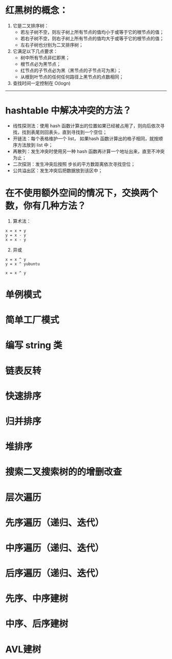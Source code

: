 # 红黑树的概念：
1. 它是二叉排序树：
    + 若左子树不空，则左子树上所有节点的值均小于或等于它的根节点的值；
    + 若右子树不空，则右子树上所有节点的值均大于或等于它的根节点的值；
    + 左右子树也分别为二叉排序树；
2. 它满足以下几点要求：
    + 树中所有节点非红即黑；
    + 根节点必为黑节点；
    + 红节点的子节点必为黑（黑节点的子节点可为黑）；
    + 从根到叶节点的任何任何路径上黑节点的点数相同；
3. 查找时间一定控制在 O(logn)

---

# hashtable 中解决冲突的方法？
+ 线性探测法：使用 hash 函数计算出的位置如果已经被占用了，则向后依次寻找，找到表尾则回表头，直到寻找到一个空位；
+ 开链法：每个表格维护一个 list， 如果hash 函数计算出的格子相同，就按顺序方法放到 list 中；
+ 再散列：发生冲突时使用另一种 hash 函数再计算一个地址出来，直至不冲突为止；
+ 二次探测：发生冲突后按照 步长的平方数距离依次寻找空位；
+ 公共溢出区：发生冲突后把数据放到该区中；

# 在不使用额外空间的情况下，交换两个数，你有几种方法？
1. 算术法：
```
x = x + y
y = x - y
x = x - y 
```
2. 异或
```
x = x ^ y
y = x ^ yubuntu

x = x ^ y
```

# 单例模式

# 简单工厂模式

# 编写 string 类

# 链表反转

# 快速排序

# 归并排序

# 堆排序

# 搜索二叉搜索树的的增删改查

# 层次遍历

# 先序遍历（递归、迭代）

# 中序遍历（递归、迭代）

# 后序遍历（递归、迭代）

# 先序、中序建树

# 中序、后序建树

# AVL建树

